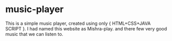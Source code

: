 # music-player
This is a simple music player, created using only { HTML+CSS+JAVA SCRIPT }. I had named this website as Mishra-play. and there few very good music that we can listen to.
